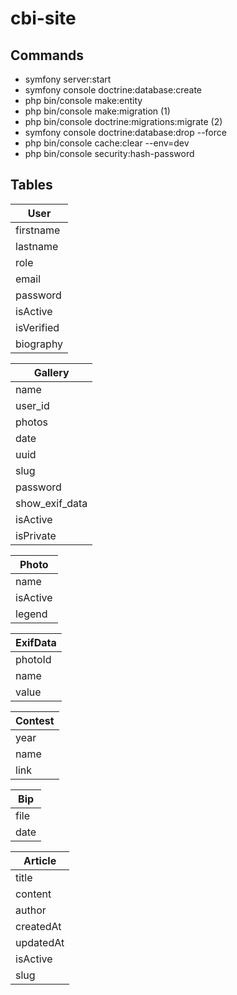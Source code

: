 # cbi-site

## Commands

- symfony server:start
- symfony console doctrine:database:create
- php bin/console make:entity
- php bin/console make:migration (1)
- php bin/console doctrine:migrations:migrate (2)
- symfony console doctrine:database:drop --force
- php bin/console cache:clear --env=dev
- php bin/console security:hash-password

## Tables

| **User**  |
|-----------|
| firstname |
| lastname  |
| role      |
| email      |
| password      |
| isActive      |
| isVerified      |
| biography      |

| **Gallery**  |
|-----------|
| name |
| user_id  |
| photos   |
| date     |
| uuid      |
| slug      |
| password      |
| show_exif_data      |
| isActive      |
| isPrivate      |

| **Photo**  |
|-----------|
| name |
| isActive   |
| legend     |

| **ExifData**  |
|-----------|
| photoId |
| name  |
| value   |

| **Contest**  |
|-----------|
| year |
| name  |
| link   |


| **Bip**  |
|-----------|
| file |
| date  |


| **Article**  |
|-----------|
| title |
| content |
| author   |
| createdAt   |
| updatedAt   |
| isActive   |
| slug   |




